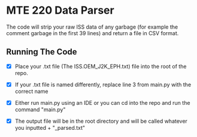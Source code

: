 # MTE 220 Data Parser

The code will strip your raw ISS data of any garbage (for example the comment garbage in the first 39 lines) and return a file in CSV format. 

## Running The Code
- [x] Place your .txt file (The ISS.OEM_J2K_EPH.txt) file into the root of the repo. 
- [x] If your .txt file is named differently, replace line 3 from main.py with the correct name
- [x] Either run main.py using an IDE or you can cd into the repo and run the command "main.py"
- [x] The output file will be in the root directory and will be called whatever you inputted +  "_parsed.txt"




